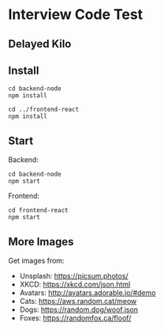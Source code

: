 Interview Code Test
===================

Delayed Kilo
------------

Install
-------

```
cd backend-node
npm install

cd ../frontend-react
npm install
```


Start
-----

Backend:  
```
cd backend-node
npm start

```

Frontend:  
```
cd frontend-react
npm start
```


More Images
-----------

Get images from:

- Unsplash: https://picsum.photos/
- XKCD: https://xkcd.com/json.html
- Avatars: http://avatars.adorable.io/#demo
- Cats: https://aws.random.cat/meow
- Dogs: https://random.dog/woof.json
- Foxes: https://randomfox.ca/floof/
